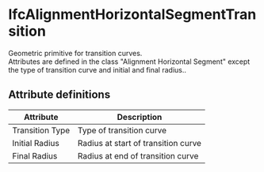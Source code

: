 IfcAlignmentHorizontalSegmentTransition
=======================================
Geometric primitive for transition curves.  
Attributes are defined in the class "Alignment Horizontal Segment" except the
type of transition curve and initial and final radius..  


Attribute definitions
---------------------
| Attribute       | Description                         |
|-----------------|-------------------------------------|
| Transition Type | Type of transition curve            |
| Initial Radius  | Radius at start of transition curve |
| Final Radius    | Radius at end of transition curve   |

